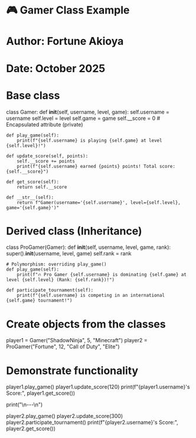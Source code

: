 # 🎮 Gamer Class Example
# Author: Fortune Akioya
# Date: October 2025

# Base class
class Gamer:
    def __init__(self, username, level, game):
        self.username = username
        self.level = level
        self.game = game
        self.__score = 0   # Encapsulated attribute (private)

    def play_game(self):
        print(f"{self.username} is playing {self.game} at level {self.level}!")

    def update_score(self, points):
        self.__score += points
        print(f"{self.username} earned {points} points! Total score: {self.__score}")

    def get_score(self):
        return self.__score

    def __str__(self):
        return f"Gamer(username='{self.username}', level={self.level}, game='{self.game}')"


# Derived class (Inheritance)
class ProGamer(Gamer):
    def __init__(self, username, level, game, rank):
        super().__init__(username, level, game)
        self.rank = rank

    # Polymorphism: overriding play_game()
    def play_game(self):
        print(f"🔥 Pro Gamer {self.username} is dominating {self.game} at level {self.level} (Rank: {self.rank})!")

    def participate_tournament(self):
        print(f"{self.username} is competing in an international {self.game} tournament!")


# Create objects from the classes
player1 = Gamer("ShadowNinja", 5, "Minecraft")
player2 = ProGamer("Fortune", 12, "Call of Duty", "Elite")

# Demonstrate functionality
player1.play_game()
player1.update_score(120)
print(f"{player1.username}'s Score:", player1.get_score())

print("\n---\n")

player2.play_game()
player2.update_score(300)
player2.participate_tournament()
print(f"{player2.username}'s Score:", player2.get_score())
